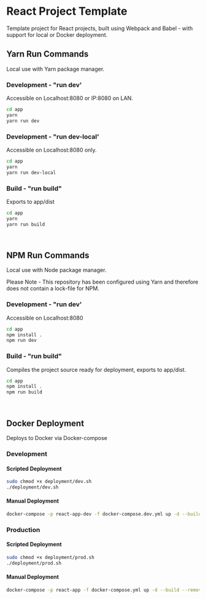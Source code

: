 # React Project Template
Template project for React projects, built using Webpack and Babel - with support for local or Docker deployment.

## Yarn Run Commands
Local use with Yarn package manager.


### Development - "run dev'
Accessible on Localhost:8080 or IP:8080 on LAN.

```bash
cd app
yarn
yarn run dev
```

### Development - "run dev-local'
Accessible on Localhost:8080 only.

```bash
cd app
yarn
yarn run dev-local
```

### Build - "run build"
Exports to app/dist

```bash
cd app
yarn
yarn run build
```

<br>

## NPM Run Commands
Local use with Node package manager.

Please Note - This repository has been configured using Yarn and therefore does not contain a lock-file for NPM.

### Development - "run dev'
Accessible on Localhost:8080

```bash
cd app
npm install .
npm run dev
```

### Build - "run build"
Compiles the project source ready for deployment, exports to app/dist.

```bash
cd app
npm install .
npm run build
```

<br>

## Docker Deployment
Deploys to Docker via Docker-compose

### Development
#### Scripted Deployment
```bash
sudo chmod +x deployment/dev.sh
./deployment/dev.sh
```

#### Manual Deployment
```bash
docker-compose -p react-app-dev -f docker-compose.dev.yml up -d --build --remove-orphans
```
### Production
#### Scripted Deployment
```bash
sudo chmod +x deployment/prod.sh
./deployment/prod.sh
```

#### Manual Deployment
```bash
docker-compose -p react-app -f docker-compose.yml up -d --build --remove-orphans
```